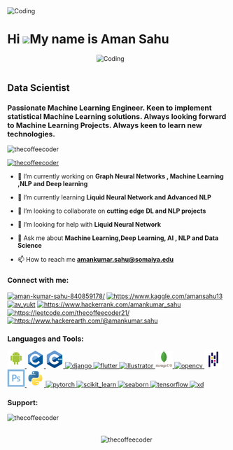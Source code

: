 
<img align="center" alt="Coding" width="2000" src="https://media.licdn.com/dms/image/D4D16AQGMNuEyAsg33g/profile-displaybackgroundimage-shrink_350_1400/0/1696772901391?e=1702512000&v=beta&t=j19Cf_Oa04zpxBC1cPem-E9xsYMdrcPD1orgOLojfGc"> </img>

Hi ![](https://user-images.githubusercontent.com/18350557/176309783-0785949b-9127-417c-8b55-ab5a4333674e.gif)My name is Aman Sahu
=================================================================================================================================

<img align="right" alt="Coding" width="300" src="(https://media.licdn.com/dms/image/D4D03AQGonObuIWOJAw/profile-displayphoto-shrink_400_400/0/1689092894379?e=1702512000&v=beta&t=xitJdWc9EKgMu9X55fy540D_XJUa2c-nTuapdmyP530)">

</br></br>

Data Scientist
--------------

<h3 align="left">Passionate Machine Learning Engineer. Keen to implement statistical Machine Learning solutions. Always looking forward to Machine Learning Projects. Always keen to learn new technologies.</h3>

<p align="left"> <img src="https://komarev.com/ghpvc/?username=thecoffeecoder&label=Profile%20views&color=0e75b6&style=flat" alt="thecoffeecoder" /> </p>

<p align="left"> <a href="https://github.com/ryo-ma/github-profile-trophy"><img src="https://github-profile-trophy.vercel.app/?username=thecoffeecoder" alt="thecoffeecoder" /></a> </p>

- 🔭 I’m currently working on **Graph Neural Networks , Machine Learning ,NLP and Deep learning**

- 🌱 I’m currently learning **Liquid Neural Network and Advanced NLP**

- 👯 I’m looking to collaborate on **cutting edge DL and NLP projects**

- 🤝 I’m looking for help with **Liquid Neural Network**

- 💬 Ask me about **Machine Learning,Deep Learning, AI , NLP and Data Science**

- 📫 How to reach me **amankumar.sahu@somaiya.edu**

<h3 align="left">Connect with me:</h3>
<p align="left">
<a href="https://linkedin.com/in/aman-kumar-sahu-840859178/" target="blank"><img align="center" src="https://raw.githubusercontent.com/rahuldkjain/github-profile-readme-generator/master/src/images/icons/Social/linked-in-alt.svg" alt="aman-kumar-sahu-840859178/" height="30" width="40" /></a>
<a href="https://kaggle.com/https://www.kaggle.com/amansahu13" target="blank"><img align="center" src="https://raw.githubusercontent.com/rahuldkjain/github-profile-readme-generator/master/src/images/icons/Social/kaggle.svg" alt="https://www.kaggle.com/amansahu13" height="30" width="40" /></a>
<a href="https://instagram.com/av_yukt" target="blank"><img align="center" src="https://raw.githubusercontent.com/rahuldkjain/github-profile-readme-generator/master/src/images/icons/Social/instagram.svg" alt="av_yukt" height="30" width="40" /></a>
<a href="https://www.hackerrank.com/https://www.hackerrank.com/amankumar_sahu" target="blank"><img align="center" src="https://raw.githubusercontent.com/rahuldkjain/github-profile-readme-generator/master/src/images/icons/Social/hackerrank.svg" alt="https://www.hackerrank.com/amankumar_sahu" height="30" width="40" /></a>
<a href="https://www.leetcode.com/https://leetcode.com/thecoffeecoder21/" target="blank"><img align="center" src="https://raw.githubusercontent.com/rahuldkjain/github-profile-readme-generator/master/src/images/icons/Social/leet-code.svg" alt="https://leetcode.com/thecoffeecoder21/" height="30" width="40" /></a>
<a href="https://www.hackerearth.com/https://www.hackerearth.com/@amankumar.sahu" target="blank"><img align="center" src="https://raw.githubusercontent.com/rahuldkjain/github-profile-readme-generator/master/src/images/icons/Social/hackerearth.svg" alt="https://www.hackerearth.com/@amankumar.sahu" height="30" width="40" /></a>
</p>

<h3 align="left">Languages and Tools:</h3>
<p align="left"> <a href="https://developer.android.com" target="_blank" rel="noreferrer"> <img src="https://raw.githubusercontent.com/devicons/devicon/master/icons/android/android-original-wordmark.svg" alt="android" width="40" height="40"/> </a> <a href="https://www.cprogramming.com/" target="_blank" rel="noreferrer"> <img src="https://raw.githubusercontent.com/devicons/devicon/master/icons/c/c-original.svg" alt="c" width="40" height="40"/> </a> <a href="https://www.w3schools.com/cpp/" target="_blank" rel="noreferrer"> <img src="https://raw.githubusercontent.com/devicons/devicon/master/icons/cplusplus/cplusplus-original.svg" alt="cplusplus" width="40" height="40"/> </a> <a href="https://www.djangoproject.com/" target="_blank" rel="noreferrer"> <img src="https://cdn.worldvectorlogo.com/logos/django.svg" alt="django" width="40" height="40"/> </a> <a href="https://flutter.dev" target="_blank" rel="noreferrer"> <img src="https://www.vectorlogo.zone/logos/flutterio/flutterio-icon.svg" alt="flutter" width="40" height="40"/> </a> <a href="https://www.adobe.com/in/products/illustrator.html" target="_blank" rel="noreferrer"> <img src="https://www.vectorlogo.zone/logos/adobe_illustrator/adobe_illustrator-icon.svg" alt="illustrator" width="40" height="40"/> </a> <a href="https://www.mongodb.com/" target="_blank" rel="noreferrer"> <img src="https://raw.githubusercontent.com/devicons/devicon/master/icons/mongodb/mongodb-original-wordmark.svg" alt="mongodb" width="40" height="40"/> </a> <a href="https://opencv.org/" target="_blank" rel="noreferrer"> <img src="https://www.vectorlogo.zone/logos/opencv/opencv-icon.svg" alt="opencv" width="40" height="40"/> </a> <a href="https://pandas.pydata.org/" target="_blank" rel="noreferrer"> <img src="https://raw.githubusercontent.com/devicons/devicon/2ae2a900d2f041da66e950e4d48052658d850630/icons/pandas/pandas-original.svg" alt="pandas" width="40" height="40"/> </a> <a href="https://www.photoshop.com/en" target="_blank" rel="noreferrer"> <img src="https://raw.githubusercontent.com/devicons/devicon/master/icons/photoshop/photoshop-line.svg" alt="photoshop" width="40" height="40"/> </a> <a href="https://www.python.org" target="_blank" rel="noreferrer"> <img src="https://raw.githubusercontent.com/devicons/devicon/master/icons/python/python-original.svg" alt="python" width="40" height="40"/> </a> <a href="https://pytorch.org/" target="_blank" rel="noreferrer"> <img src="https://www.vectorlogo.zone/logos/pytorch/pytorch-icon.svg" alt="pytorch" width="40" height="40"/> </a> <a href="https://scikit-learn.org/" target="_blank" rel="noreferrer"> <img src="https://upload.wikimedia.org/wikipedia/commons/0/05/Scikit_learn_logo_small.svg" alt="scikit_learn" width="40" height="40"/> </a> <a href="https://seaborn.pydata.org/" target="_blank" rel="noreferrer"> <img src="https://seaborn.pydata.org/_images/logo-mark-lightbg.svg" alt="seaborn" width="40" height="40"/> </a> <a href="https://www.tensorflow.org" target="_blank" rel="noreferrer"> <img src="https://www.vectorlogo.zone/logos/tensorflow/tensorflow-icon.svg" alt="tensorflow" width="40" height="40"/> </a> <a href="https://www.adobe.com/products/xd.html" target="_blank" rel="noreferrer"> <img src="https://cdn.worldvectorlogo.com/logos/adobe-xd.svg" alt="xd" width="40" height="40"/> </a> </p>


<h3 align="left">Support:</h3>
<p><a href="https://www.buymeacoffee.com/thecoffeecoder"> <img align="left" src="https://cdn.buymeacoffee.com/buttons/v2/default-yellow.png" height="50" width="210" alt="thecoffeecoder" /></a></p><br><br>




<p>&nbsp;<img align="center" src="https://github-readme-stats.vercel.app/api?username=thecoffeecoder&show_icons=true&locale=en" alt="thecoffeecoder" /></p>

